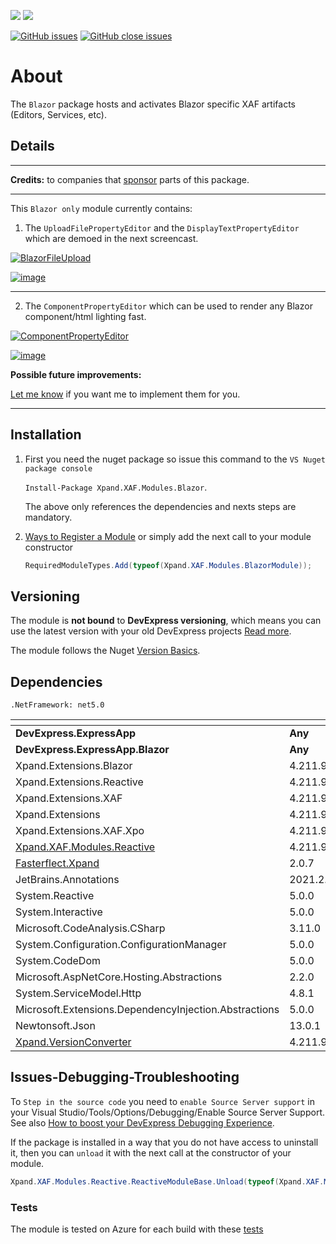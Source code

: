 ![](https://xpandshields.azurewebsites.net/nuget/v/Xpand.XAF.Modules.Blazor.svg?&style=flat) ![](https://xpandshields.azurewebsites.net/nuget/dt/Xpand.XAF.Modules.Blazor.svg?&style=flat)

[![GitHub issues](https://xpandshields.azurewebsites.net/github/issues/eXpandFramework/expand/Blazor.svg)](https://github.com/eXpandFramework/eXpand/issues?utf8=%E2%9C%93&q=is%3Aissue+is%3Aopen+sort%3Aupdated-desc+label%3AReactive.XAF+label%3ABlazor) [![GitHub close issues](https://xpandshields.azurewebsites.net/github/issues-closed/eXpandFramework/eXpand/Blazor.svg)](https://github.com/eXpandFramework/eXpand/issues?utf8=%E2%9C%93&q=is%3Aissue+is%3Aclosed+sort%3Aupdated-desc+label%3AReactive.XAF+label%3ABlazor)
# About 

The `Blazor` package hosts and activates Blazor specific XAF artifacts (Editors, Services, etc).

## Details

---

**Credits:** to companies that [sponsor](https://github.com/sponsors/apobekiaris) parts of this package.

---

This `Blazor only` module currently contains: 

1. The `UploadFilePropertyEditor` and the `DisplayTextPropertyEditor` which are demoed in the next screencast.

<twitter tags="#Blazor">

[![BlazorFileUpload](https://user-images.githubusercontent.com/159464/102690443-2274fe00-420e-11eb-88e9-0d5014a7280c.gif)
](https://youtu.be/SroXOxf_m74)

</twitter>

[![image](https://user-images.githubusercontent.com/159464/87556331-2fba1980-c6bf-11ea-8a10-e525dda86364.png)](https://youtu.be/SroXOxf_m74)

---

2. The `ComponentPropertyEditor` which can be used to render any Blazor component/html lighting fast. 

<twitter tags="#WinForms #WebForms">

[![ComponentPropertyEditor](https://user-images.githubusercontent.com/131656/109025740-aee8e480-76c7-11eb-8b05-5dc4675fb924.gif)
](2)

</twitter>


[![image](https://user-images.githubusercontent.com/159464/87556331-2fba1980-c6bf-11ea-8a10-e525dda86364.png)](https://youtu.be/VyP53DkIgTc)


**Possible future improvements:**

[Let me know](https://github.com/sponsors/apobekiaris) if you want me to implement them for you.

---


## Installation 
1. First you need the nuget package so issue this command to the `VS Nuget package console` 

   `Install-Package Xpand.XAF.Modules.Blazor`.

    The above only references the dependencies and nexts steps are mandatory.

2. [Ways to Register a Module](https://documentation.devexpress.com/eXpressAppFramework/118047/Concepts/Application-Solution-Components/Ways-to-Register-a-Module)
or simply add the next call to your module constructor
    ```cs
    RequiredModuleTypes.Add(typeof(Xpand.XAF.Modules.BlazorModule));
    ```
## Versioning
The module is **not bound** to **DevExpress versioning**, which means you can use the latest version with your old DevExpress projects [Read more](https://github.com/eXpandFramework/XAF/tree/master/tools/Xpand.VersionConverter).

The module follows the Nuget [Version Basics](https://docs.microsoft.com/en-us/nuget/reference/package-versioning#version-basics).
## Dependencies
`.NetFramework: net5.0`

|<!-- -->|<!-- -->
|----|----
|**DevExpress.ExpressApp**|**Any**
 |**DevExpress.ExpressApp.Blazor**|**Any**
|Xpand.Extensions.Blazor|4.211.9
 |Xpand.Extensions.Reactive|4.211.9
 |Xpand.Extensions.XAF|4.211.9
 |Xpand.Extensions|4.211.9
 |Xpand.Extensions.XAF.Xpo|4.211.9
 |[Xpand.XAF.Modules.Reactive](https://github.com/eXpandFramework/Reactive.XAF/tree/master/src/Modules/Xpand.XAF.Modules.Reactive)|4.211.9
 |[Fasterflect.Xpand](https://github.com/eXpandFramework/Fasterflect)|2.0.7
 |JetBrains.Annotations|2021.2.0
 |System.Reactive|5.0.0
 |System.Interactive|5.0.0
 |Microsoft.CodeAnalysis.CSharp|3.11.0
 |System.Configuration.ConfigurationManager|5.0.0
 |System.CodeDom|5.0.0
 |Microsoft.AspNetCore.Hosting.Abstractions|2.2.0
 |System.ServiceModel.Http|4.8.1
 |Microsoft.Extensions.DependencyInjection.Abstractions|5.0.0
 |Newtonsoft.Json|13.0.1
 |[Xpand.VersionConverter](https://github.com/eXpandFramework/Reactive.XAF/tree/master/tools/Xpand.VersionConverter)|4.211.9

## Issues-Debugging-Troubleshooting

To `Step in the source code` you need to `enable Source Server support` in your Visual Studio/Tools/Options/Debugging/Enable Source Server Support. See also [How to boost your DevExpress Debugging Experience](https://github.com/eXpandFramework/DevExpress.XAF/wiki/How-to-boost-your-DevExpress-Debugging-Experience#1-index-the-symbols-to-your-custom-devexpresss-installation-location).

If the package is installed in a way that you do not have access to uninstall it, then you can `unload` it with the next call at the constructor of your module.
```cs
Xpand.XAF.Modules.Reactive.ReactiveModuleBase.Unload(typeof(Xpand.XAF.Modules.Blazor.BlazorModule))
```



### Tests

The module is tested on Azure for each build with these [tests](https://github.com/eXpandFramework/Packages/tree/master/src/Tests/Blazor)


